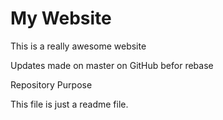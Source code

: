 # My Website

This is a really awesome website

Updates made on master on GitHub befor rebase

 Repository Purpose

This file is just a readme file.
